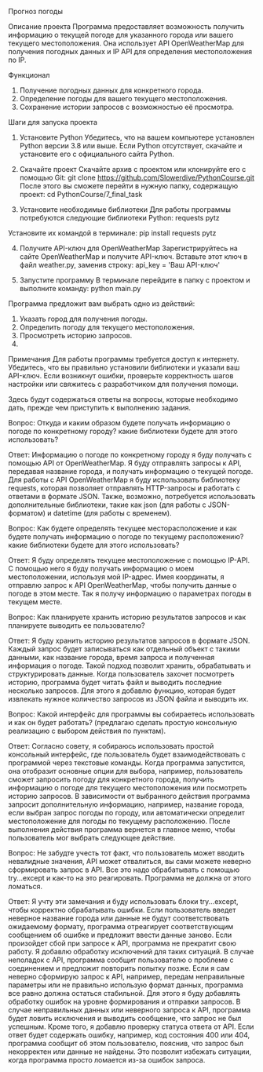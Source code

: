 Прогноз погоды


Описание проекта
Программа предоставляет возможность получить информацию о текущей погоде для указанного города или вашего текущего местоположения. Она использует API OpenWeatherMap для получения погодных данных и IP API для определения местоположения по IP.


Функционал
1. Получение погодных данных для конкретного города.
2. Определение погоды для вашего текущего местоположения.
3. Сохранение истории запросов с возможностью её просмотра.


Шаги для запуска проекта
1. Установите Python
Убедитесь, что на вашем компьютере установлен Python версии 3.8 или выше. Если Python отсутствует, скачайте и установите его с официального сайта Python.

2. Скачайте проект
Скачайте архив с проектом или клонируйте его с помощью Git:
git clone https://github.com/Slowerdive/PythonCourse.git
После этого вы сможете перейти в нужную папку, содержащую проект:
cd PythonCourse/7_final_task

4. Установите необходимые библиотеки
Для работы программы потребуются следующие библиотеки Python:
requests
pytz

Установите их командой в терминале:
pip install requests pytz

4. Получите API-ключ для OpenWeatherMap
Зарегистрируйтесь на сайте OpenWeatherMap и получите API-ключ. Вставьте этот ключ в файл weather.py, заменив строку:
api_key = 'Ваш API-ключ'

6. Запустите программу
В терминале перейдите в папку с проектом и выполните команду:
python main.py

Программа предложит вам выбрать одно из действий:
1. Указать город для получения погоды.
2. Определить погоду для текущего местоположения.
3. Просмотреть историю запросов.
4. 
Примечания
Для работы программы требуется доступ к интернету.
Убедитесь, что вы правильно установили библиотеки и указали ваш API-ключ.
Если возникнут ошибки, проверьте корректность шагов настройки или свяжитесь с разработчиком для получения помощи.












Здесь будут содержаться ответы на вопросы, которые необходимо дать, прежде чем приступить к выполнению задания.

Вопрос: Откуда и каким образом будете получать информацию о погоде по конкретному городу? какие библиотеки будете для этого использовать?

Ответ: Информацию о погоде по конкретному городу я буду получать с помощью API от OpenWeatherMap. Я буду отправлять запросы к API, передавая название города, и получать информацию о текущей погоде. Для работы с API OpenWeatherMap я буду использовать библиотеку requests, которая позволяет отправлять HTTP-запросы и работать с ответами в формате JSON. Также, возможно, потребуется использовать дополнительные библиотеки, такие как json (для работы с JSON-форматом) и datetime (для работы с временем).

Вопрос: Как будете определять текущее месторасположение и как будете получать информацию о погоде по текущему расположению? какие библиотеки будете для этого использовать?

Ответ: Я буду определять текущее местоположение с помощью IP-API. С помощью него я буду получать информацию о моем местоположении, используя мой IP-адрес. Имея координаты, я отправлю запрос к API OpenWeatherMap, чтобы получить данные о погоде в этом месте. Так я получу информацию о параметрах погоды в текущем месте.

Вопрос: Как планируете хранить историю результатов запросов и как планируете выводить ее пользователю?

Ответ: Я буду хранить историю результатов запросов в формате JSON. Каждый запрос будет записываться как отдельный объект с такими данными, как название города, время запроса и полученная информация о погоде. Такой подход позволит хранить, обрабатывать и структурировать данные. Когда пользователь захочет посмотреть историю, программа будет читать файл и выводить последние несколько запросов. Для этого я добавлю функцию, которая будет извлекать нужное количество запросов из JSON файла и выводить их.

Вопрос: Какой интерфейс для программы вы собираетесь использовать и как он будет работать? (предлагаю сделать простую консольную реализацию с выбором действия по пунктам).

Ответ: Согласно совету, я собираюсь использовать простой консольный интерфейс, где пользователь будет взаимодействовать с программой через текстовые команды. Когда программа запустится, она отобразит основные опции для выбора, например, пользователь сможет запросить погоду для конкретного города, получить информацию о погоде для текущего местоположения или посмотреть историю запросов. В зависимости от выбранного действия программа запросит дополнительную информацию, например, название города, если выбран запрос погоды по городу, или автоматически определит местоположение для погоды по текущему расположению. После выполнения действия программа вернется в главное меню, чтобы пользователь мог выбрать следующее действие.

Вопрос: Не забудте учесть тот факт, что пользователь может вводить невалидные значения, API может отвалиться, вы сами можете неверно сформировать запрос в API. Все это надо обрабатывать с помощью try...except и как-то на это реагировать. Программа не должна от этого ломаться.

Ответ: Я учту эти замечания и буду использовать блоки try...except, чтобы корректно обрабатывать ошибки. Если пользователь введет неверное название города или данные не будут соответствовать ожидаемому формату, программа отреагирует соответствующим сообщением об ошибке и предложит ввести данные заново. Если произойдет сбой при запросе к API, программа не прекратит свою работу. Я добавлю обработку исключений для таких ситуаций. В случае неполадок с API, программа сообщит пользователю о проблеме с соединением и предложит повторить попытку позже. Если я сам неверно сформирую запрос к API, например, передам неправильные параметры или не правильно использую формат данных, программа все равно должна остаться стабильной. Для этого я буду добавлять обработку ошибок на уровне формирования и отправки запросов. В случае неправильных данных или неверного запроса к API, программа будет ловить исключения и выводить сообщение, что запрос не был успешным. Кроме того, я добавлю проверку статуса ответа от API. Если ответ будет содержать ошибку, например, код состояния 400 или 404, программа сообщит об этом пользователю, пояснив, что запрос был некорректен или данные не найдены. Это позволит избежать ситуации, когда программа просто ломается из-за ошибок запроса.
